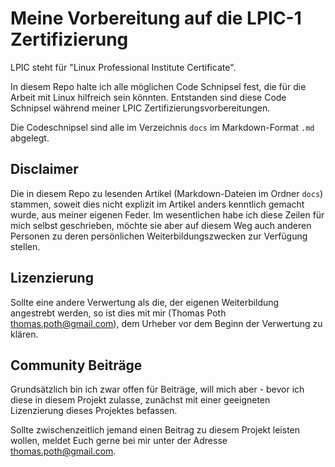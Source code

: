 # Meine Vorbereitung auf die LPIC-1 Zertifizierung

LPIC steht für "Linux Professional Institute Certificate".

In diesem Repo halte ich alle möglichen Code Schnipsel fest, die für die Arbeit mit Linux hilfreich sein könnten. Entstanden sind diese Code Schnipsel während meiner LPIC Zertifizierungsvorbereitungen.

Die Codeschnipsel sind alle im Verzeichnis `docs` im Markdown-Format `.md` abgelegt.

## Disclaimer

Die in diesem Repo zu lesenden Artikel (Markdown-Dateien im Ordner `docs`) stammen, soweit dies nicht explizit im Artikel anders kenntlich gemacht wurde, aus meiner eigenen Feder. Im wesentlichen habe ich diese Zeilen für mich selbst geschrieben, möchte sie aber auf diesem Weg auch anderen Personen zu deren persönlichen Weiterbildungszwecken zur Verfügung stellen.

## Lizenzierung

Sollte eine andere Verwertung als die, der eigenen Weiterbildung angestrebt werden, so ist dies mit mir (Thomas Poth <thomas.poth@gmail.com>), dem Urheber vor dem Beginn der Verwertung zu klären.

## Community Beiträge

Grundsätzlich bin ich zwar offen für Beiträge, will mich aber - bevor ich diese in diesem Projekt zulasse, zunächst mit einer geeigneten Lizenzierung dieses Projektes befassen.

Sollte zwischenzeitlich jemand einen Beitrag zu diesem Projekt leisten wollen, meldet Euch gerne bei mir unter der Adresse thomas.poth@gmail.com.
